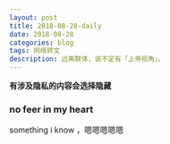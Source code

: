 ```yaml
---
layout: post
title: 2018-08-28-daily
date: 2018-08-28
categories: blog
tags: 网络转文
description: 远离群体，说不定有「上帝视角」。
---
```

**有涉及隐私的内容会选择隐藏**

### no feer in my heart   
something i know ，嗯嗯嗯嗯嗯
